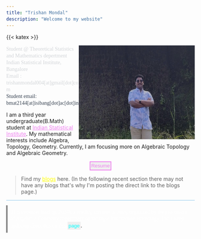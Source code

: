 ```yaml
---
title: "Trishan Mondal"
description: "Welcome to my website"
---
```


{{< katex >}}

<img src="featured.jpg" width="310" height="250" alt="*picture*" align=right>

<span style="color: #d2d5d8; font-family: 'Garamond'; font-size: 1em;">Student @ Theoretical Statistics and Mathematics depertment <br>
Indian Statistical Institute, Bangalore <br>
Email : trishanmondal004[at]gmail[dot]com <br>
</span>
<span style="color: #364150; font-family: 'Georgia'; font-size: 1em;">Student email: bmat2144[at]isibang[dot]ac[dot]in</span>

I am a third year undergraduate(B.Math) student at <a href="https://www.isibang.ac.in/" style="color:violet">Indian Statistical Institute</a>. My mathematical interests include Algebra, Topology, Geometry. Currently, I am focusing more on Algebraic Topology and Algebraic Geometry. <br>


<center> 
     <a href="Resume.pdf"><button style="border-width:2px; border-style:solid; border-color:violet; padding: 0.2em; color:violet">Resume</button></a> 
</center>


> Find my <a href="https://trishan8.github.io/posts/" style="color:yellow">blogs</a> here. (In the following recent section there may not have any blogs that's why I'm posting the direct link to the blogs page.)

<hr style="height:0.1px;border-width:0;color:gray;background-color: #85C1E9 ">

<div style ="border-left: double; padding: 0.6em"> 
    <span style="font-family: 'Bebas'; color: white"> This semester (spring, 2024), a reading seminar is being organized by the professors of Algebraic Geometry depertment on the topic Intersection Homology. I will keep updating about this on this</span> <a href="https://trishan8.github.io/resources/intersection-homology/"><button style="border-width:0px; border-style:solid; border-color:violet; padding: 0.2em; color:cyan">page</button></a>.
</div>

